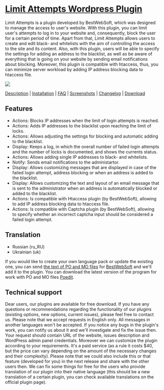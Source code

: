 <a href="http://bestwebsoft.com/plugin/limit-attempts/" target=_blank>Limit Attempts Wordpress Plugin</a> 
===============================

Limit Attempts is a plugin developed by BestWebSoft, which was designed to manage the access to user's website. With this plugin, you can limit user's attempts to log in to your website and, consequently, block the user for a certain period of time. Apart from that, Limit Attempts allows users to create and edit black- and whitelists with the aim of controlling the access to the site and its content. Also, with this plugin, users will be able to specify the settings for adding an address to the blacklist, as well as be aware of everything that is going on your website by sending email notifications about blocking. Moreover, this plugin is compatible with htaccess, thus, you can minimize server workload by adding IP address blocking data to htaccess file. 

<img src="http://bestwebsoft.com/wp-content/uploads/2014/07/limit-attempts-banner-website.jpg" />

<a href="http://bestwebsoft.com/plugin/limit-attempts/#description" target=_blank>Description</a> | 
<a href="http://bestwebsoft.com/plugin/limit-attempts/#installation" target=_blank>Installation</a> | 
<a href="http://bestwebsoft.com/plugin/limit-attempts/#faq" target=_blank>FAQ</a> | 
<a href="http://bestwebsoft.com/plugin/limit-attempts/#screenshots" target=_blank>Screenshots</a> | 
<a href="http://bestwebsoft.com/plugin/limit-attempts/#changelog" target=_blank>Changelog</a> | 
<a href="http://bestwebsoft.com/plugin/limit-attempts/#download" target=_blank>Download</a>


Features
---------------------
* Actions: Blocks IP addresses when the limit of login attempts is reached.
* Actions: Adds IP addresses to the blacklist upon reaching the limit of locks.
* Actions: Allows adjusting the settings for blocking and automatic adding to the blacklist.
* Display: Keeps a log, in which the overall number of failed login attempts and the number of locks is documented, and shows the currents status.
* Actions: Allows adding single IP addresses to black- and whitelists.
* Notify: Sends email notifications to the administartor.
* Display: Allows customizing messages that are displayed in case of the failed login attempt, address blocking or when an address is added to the blacklist.
* Display: Allows customizing the text and layout of an email message that is sent to the administrator when an address is automatically blocked or added to the blacklist.
* Actions: Is compatible with Htaccess plugin (by BestWebSoft), allowing to add IP address blocking data to htaccess file.
* Actions: Is compatible with Captcha plugin (by BestWebSoft), allowing to specify whether an incorrect captcha input should be considered a failed login attempt.

Translation
---------------------
* Russian (ru_RU)
* Ukrainian (uk)

If you would like to create your own language pack or update the existing one, you can send <a href="http://codex.wordpress.org/Translating_WordPress" target="_blank">the text of PO and MO files</a> for <a href="http://support.bestwebsoft.com" target="_blank">BestWebSoft</a> and we'll add it to the plugin. You can download the latest version of the program for work with PO and MO files <a href="http://www.poedit.net/download.php" target="_blank">Poedit</a>.

Technical support
----------------------
Dear users, our plugins are available for free download. If you have any questions or recommendations regarding the functionality of our plugins (existing options, new options, current issues), please feel free to contact us. Please note that we accept requests in English only. All messages in another languages won't be accepted. If you notice any bugs in the plugin's work, you can notify us about it and we'll investigate and fix the issue then. Your request should contain URL of the website, issues description and WordPress admin panel credentials. Moreover we can customize the plugin according to your requirements. It's a paid service (as a rule it costs $40, but the price can vary depending on the amount of the necessary changes and their complexity). Please note that we could also include this or that feature (developed for you) in the next release and share with the other users then. We can fix some things for free for the users who provide translation of our plugin into their native language (this should be a new translation of a certain plugin, you can check available translations on the official plugin page). 
